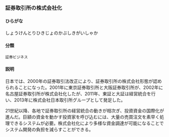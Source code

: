<div style="display:none;">

## [あ行](securities-terms?id=あ行)
## [か行](securities-terms?id=か行)
## [さ行](securities-terms?id=さ行)

</div>

### 証券取引所の株式会社化

#### ひらがな

しょうけんとりひきじょのかぶしきがいしゃか

#### 分類

`証券ビジネス`

#### 説明

日本では、2000年の証券取引法改正により、証券取引所の株式会社形態が認められることになった。2001年に東京証券取引所と大阪証券取引所が、2002年に名古屋証券取引所が株式会社化したが、2011年、東証と大証は経営統合を行い、2013年に株式会社日本取引所グループとして発足した。
 
21世紀以降、各地で証券取引所の経営統合の動きが相次ぎ、投資資金の国際化が進んだ。巨額の資金を動かす投資家を呼び込むには、大量の売買注文を素早く処理できるシステムが必要。株式会社化により多様な資金調達が可能になることでシステム開発の負担を減らすことができる。

<div style="display:none;">

## [た行](securities-terms?id=た行)
## [な行](securities-terms?id=な行)
## [は行](securities-terms?id=は行)
## [ま行](securities-terms?id=ま行)
## [や行](securities-terms?id=や行)
## [ら行](securities-terms?id=ら行)
## [わ行](securities-terms?id=わ行)
## [英数字・記号](securities-terms?id=英数字・記号)

</div>


